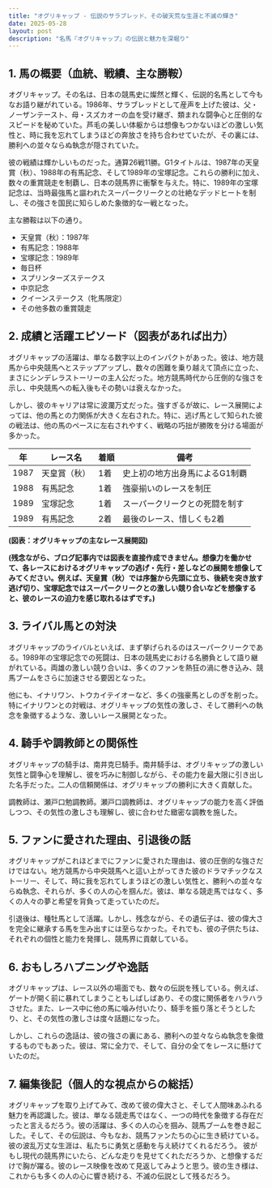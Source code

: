 ```yaml
---
title: "オグリキャップ - 伝説のサラブレッド、その破天荒な生涯と不滅の輝き"
date: 2025-05-28
layout: post
description: "名馬『オグリキャップ』の伝説と魅力を深堀り"
---
```


## 1. 馬の概要（血統、戦績、主な勝鞍）

オグリキャップ。その名は、日本の競馬史に燦然と輝く、伝説的名馬として今もなお語り継がれている。1986年、サラブレッドとして産声を上げた彼は、父・ノーザンテースト、母・スズカオーの血を受け継ぎ、類まれな闘争心と圧倒的なスピードを秘めていた。芦毛の美しい体躯からは想像もつかないほどの激しい気性と、時に我を忘れてしまうほどの奔放さを持ち合わせていたが、その裏には、勝利への並々ならぬ執念が隠されていた。

彼の戦績は輝かしいものだった。通算26戦11勝。G1タイトルは、1987年の天皇賞（秋）、1988年の有馬記念、そして1989年の宝塚記念。これらの勝利に加え、数々の重賞競走を制覇し、日本の競馬界に衝撃を与えた。特に、1989年の宝塚記念は、当時最強馬と謳われたスーパークリークとの壮絶なデッドヒートを制し、その強さを国民に知らしめた象徴的な一戦となった。

主な勝鞍は以下の通り。

* 天皇賞（秋）：1987年
* 有馬記念：1988年
* 宝塚記念：1989年
* 毎日杯
* スプリンターズステークス
* 中京記念
* クイーンステークス（牝馬限定）
* その他多数の重賞競走


## 2. 成績と活躍エピソード（図表があれば出力）

オグリキャップの活躍は、単なる数字以上のインパクトがあった。彼は、地方競馬から中央競馬へとステップアップし、数々の困難を乗り越えて頂点に立った、まさにシンデレラストーリーの主人公だった。地方競馬時代から圧倒的な強さを示し、中央競馬への転入後もその勢いは衰えなかった。

しかし、彼のキャリアは常に波瀾万丈だった。強すぎるが故に、レース展開によっては、他の馬との力関係が大きく左右された。特に、逃げ馬として知られた彼の戦法は、他の馬のペースに左右されやすく、戦略の巧拙が勝敗を分ける場面が多かった。

| 年 | レース名 | 着順 | 備考 |
|---|---|---|---|
| 1987 | 天皇賞（秋） | 1着 | 史上初の地方出身馬によるG1制覇 |
| 1988 | 有馬記念 | 1着 | 強豪揃いのレースを制圧 |
| 1989 | 宝塚記念 | 1着 | スーパークリークとの死闘を制す |
| 1989 | 有馬記念 | 2着 | 最後のレース、惜しくも2着 |


**(図表：オグリキャップの主なレース展開図)**

**(残念ながら、ブログ記事内では図表を直接作成できません。想像力を働かせて、各レースにおけるオグリキャップの逃げ・先行・差しなどの展開を想像してみてください。例えば、天皇賞（秋）では序盤から先頭に立ち、後続を突き放す逃げ切り、宝塚記念ではスーパークリークとの激しい競り合いなどを想像すると、彼のレースの迫力を感じ取れるはずです。)**


## 3. ライバル馬との対決

オグリキャップのライバルといえば、まず挙げられるのはスーパークリークである。1989年の宝塚記念での死闘は、日本の競馬史における名勝負として語り継がれている。両雄の激しい競り合いは、多くのファンを熱狂の渦に巻き込み、競馬ブームをさらに加速させる要因となった。

他にも、イナリワン、トウカイテイオーなど、多くの強豪馬としのぎを削った。特にイナリワンとの対戦は、オグリキャップの気性の激しさ、そして勝利への執念を象徴するような、激しいレース展開となった。


## 4. 騎手や調教師との関係性

オグリキャップの騎手は、南井克巳騎手。南井騎手は、オグリキャップの激しい気性と闘争心を理解し、彼を巧みに制御しながら、その能力を最大限に引き出した名手だった。二人の信頼関係は、オグリキャップの勝利に大きく貢献した。

調教師は、瀬戸口勉調教師。瀬戸口調教師は、オグリキャップの能力を高く評価しつつ、その気性の激しさも理解し、彼に合わせた緻密な調教を施した。


## 5. ファンに愛された理由、引退後の話

オグリキャップがこれほどまでにファンに愛された理由は、彼の圧倒的な強さだけではない。地方競馬から中央競馬へと這い上がってきた彼のドラマチックなストーリー、そして、時に我を忘れてしまうほどの激しい気性と、勝利への並々ならぬ執念、それらが、多くの人の心を掴んだ。彼は、単なる競走馬ではなく、多くの人々の夢と希望を背負って走っていたのだ。

引退後は、種牡馬として活躍。しかし、残念ながら、その遺伝子は、彼の偉大さを完全に継承する馬を生み出すには至らなかった。それでも、彼の子供たちは、それぞれの個性と能力を発揮し、競馬界に貢献している。


## 6. おもしろハプニングや逸話

オグリキャップは、レース以外の場面でも、数々の伝説を残している。例えば、ゲートが開く前に暴れてしまうこともしばしばあり、その度に関係者をハラハラさせた。また、レース中に他の馬に噛み付いたり、騎手を振り落とそうとしたり、と、その気性の激しさは度々話題になった。

しかし、これらの逸話は、彼の強さの裏にある、勝利への並々ならぬ執念を象徴するものでもあった。彼は、常に全力で、そして、自分の全てをレースに懸けていたのだ。


## 7. 編集後記（個人的な視点からの総括）

オグリキャップを取り上げてみて、改めて彼の偉大さと、そして人間味あふれる魅力を再認識した。彼は、単なる競走馬ではなく、一つの時代を象徴する存在だったと言えるだろう。彼の活躍は、多くの人の心を掴み、競馬ブームを巻き起こした。そして、その伝説は、今もなお、競馬ファンたちの心に生き続けている。彼の波乱万丈な生涯は、私たちに勇気と感動を与え続けてくれるだろう。  彼がもし現代の競馬界にいたら、どんな走りを見せてくれただろうか、と想像するだけで胸が躍る。彼のレース映像を改めて見返してみようと思う。彼の生き様は、これからも多くの人の心に響き続ける、不滅の伝説として残るだろう。
